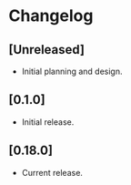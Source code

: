 # Changelog

## [Unreleased]

- Initial planning and design.

## [0.1.0]

- Initial release.

## [0.18.0]

- Current release.
